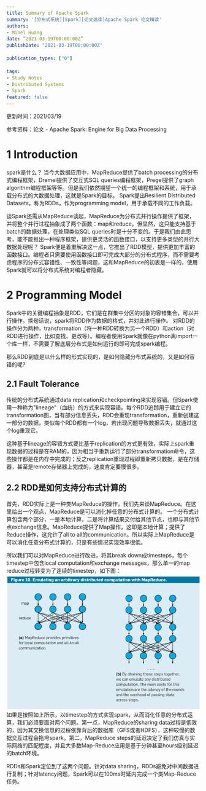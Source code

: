 ```yaml
---
title: Summary of Apache Spark
summary: '[分布式系统][Spark][论文选读]Apache Spark 论文精读'
authors:
- Minel Huang
date: “2021-03-19T00:00:00Z”
publishDate: "2021-03-19T00:00:00Z"

publication_types: ["0"]

tags: 
- Study Notes
- Distributed Systems
- Spark
featured: false
---
```


更新时间：2021/03/19

参考资料：论文 - Apache Spark: Engine for Big Data Processing

# 1 Introduction
spark是什么？
当今大数据应用中，MapReduce提供了batch processing的分布式编程框架，Dremel提供了交互式SQL queries编程框架，Pregel提供了graph algorithm编程框架等等。但是我们依然期望一个统一的编程框架和系统，用于承载分布式的大数据处理，这就是Spark的目标。
Spark提出Resilient Distributed Datasets，称为RDDs，作为programming model，用于承载不同的工作负载。

谈Spark还需从MapReduce谈起，MapReduce为分布式并行操作提供了框架，并将整个并行过程抽象成了两个函数：map和reduce。但显然，这只能支持基于batch的数据处理，在处理类似SQL queries时是十分不变的。于是我们由此思考，能不能推出一种程序框架，提供更灵活的函数接口，以支持更多类型的并行大数据处理呢？
Spark便是着重解决这一点，它推出了RDD模型，提供更加丰富的函数接口。编程者只需要使用函数接口即可完成大部分的分布式程序，而不需要考虑程序的分布式容错性、一致性等问题，这和MapReduce的初衷是一样的，使用Spark就可以将分布式系统对编程者隐藏。

# 2 Programming Model
Spark中的关键编程抽象是RDD，它们是在群集中分区的对象的容错集合，可以并行操作。换句话说，spark将RDD作为数据的格式，并对此进行操作。
对RDD的操作分为两种，transformation（将一种RDD转换为另一个RDD）和action（对RDD进行操作，比如查找、更改等）。编程者使用Spark就像在python离import一个库一样，不需要了解底层分布式是如何运行的即可完成spark编程。

那么RDD到底是以什么样的形式实现的，是如何隐藏分布式系统的，又是如何容错的呢?

## 2.1 Fault Tolerance
传统的分布式系统通过data replication和checkpointing来实现容错。但Spark使用一种称为"lineage"（血统）的方式来实现容错。每个RDD追踪用于建立它的transformation图，当有部分信息丢失，RDD会重现transformation，重新创建这一部分的数据，类似每个RDD都有一个log，若出现问题导致数据丢失，就通过这个log重现它。

这种基于lineage的容错方式要比基于replication的方式更有效，实际上spark重现数据的过程是在RAM的，因为相当于重新运行了部分transformation命令，这些操作都是在内存中完成的；反之replication重现过程即重新拷贝数据，是在存储器，甚至是remote存储器上完成的，速度肯定要慢很多。

## 2.2 RDD是如何支持分布式计算的
首先，RDD实际上是一种类MapReduce的操作，我们先来谈MapReduce。在这里给出一个观点，MapReduce是可以消化掉任意的分布式计算的。
一个分布式计算包含两个部分，一是本地计算，二是将计算结果交付给其他节点，也即与其他节点exchange信息。MapReduce提供了Map操作，这即是本地计算；提供了Reduce操作，这允许了all to all的communication。所以实际上MapReduce是可以消化任意分布式计算的，只是有些情况实现效率很低。

所以我们可以对MapReduce进行改进，将其break down成timesteps，每个timestep中包含local computation和exchange messages，那么单一的map reduce过程转变为了连续的timestep，如下图：
![](./2.1.jpg)
如果是按照如上所示，以timestep的方式实现spark，从而消化任意的分布式运算，我们必须要面对两个问题。第一点，MapReduce的sharing data过程是低效的，因为其交换信息的过程依靠背后的数据库（GFS或者HDFS），这种较慢的数据交互过程会拖垮spark。第二，MapReduce steps的延迟决定了我们仿真与实际网络的匹配程度，并且大多数Map-Reduce应用是基于分钟甚至hours级别延迟的batch环境。

RDDs和Spark定位到了这两个问题。针对data sharing，RDDs避免对中间数据进行复制；针对latency问题，Spark可以在100ms时延内完成一个类Map-Reduce任务。